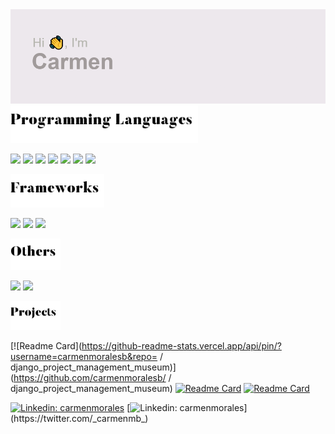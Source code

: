 <img src="header.png" width="600">

<img src="header_programming.png" width="300">

![](https://progress-bar.dev/75?title=python) 
![](https://progress-bar.dev/72?title=java) 
![](https://progress-bar.dev/70?title=kotlin) 
![](https://progress-bar.dev/45?title=php) 
![](https://progress-bar.dev/40?title=javascript) 
![](https://progress-bar.dev/35?title=c#) 
![](https://progress-bar.dev/35?title=javascript)

<img src="header_frameworks.png" width="150">

![](https://progress-bar.dev/72?title=django)
![](https://progress-bar.dev/40?title=laravel)
![](https://progress-bar.dev/20?title=fastapi)

<img src="header_others.png" width="80">

![](https://progress-bar.dev/90?title=html)
![](https://progress-bar.dev/80?title=css)

<img src="header_projects.png" width="80">


[![Readme Card](https://github-readme-stats.vercel.app/api/pin/?username=carmenmoralesb&repo=
/
django_project_management_museum)](https://github.com/carmenmoralesb/
/
django_project_management_museum)
[![Readme Card](https://github-readme-stats.vercel.app/api/pin/?username=carmenmoralesb&repo=django_project_covid19)](https://github.com/carmenmoralesb/django_project_covid19)
[![Readme Card](https://github-readme-stats.vercel.app/api/pin/?username=carmenmoralesb&repo=Python_Bruteforce_Practice)](https://github.com/carmenmoralesbPython_Bruteforce_Practice)


[![Linkedin: carmenmorales](https://img.shields.io/badge/-linkedin-blue?style=flat-square&logo=Linkedin&logoColor=white&link=https://www.linkedin.com/in/carmenmoralesbonet/)](https://www.linkedin.com/in/carmenmoralesbonet/)
[![Linkedin: carmenmorales](https://img.shields.io/badge/-twitter-blue?style=flat-square&logo=Twitter&logoColor=white&link=https://twitter.com/_carmenmb_)](https://twitter.com/_carmenmb_)
